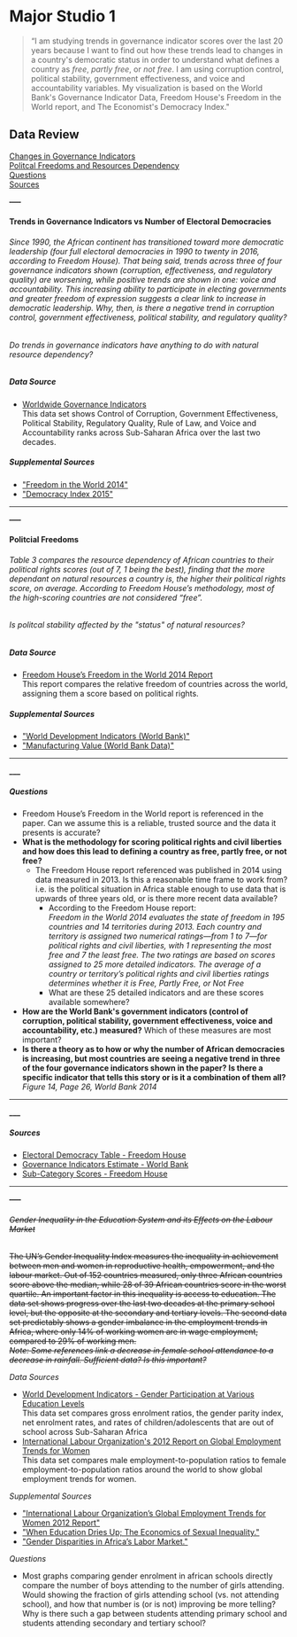 # Major Studio 1

>“I am studying trends in governance indicator scores over the last 20 years because I want to find out how these trends lead to changes in a country's democratic status in order to understand what defines a country as *free*, *partly free*, or *not free*. I am using corruption control, political stability, government effectiveness, and voice and accountability variables. My visualization is based on the World Bank's Governance Indicator Data, Freedom House's Freedom in the World report, and The Economist's Democracy Index."

## Data Review
[Changes in Governance Indicators](#gov)  
[Politcal Freedoms and Resources Dependency](#freedoms)  
[Questions](#questions)  
[Sources](#sources)

**–––**<a name="gov"></a>
#### Trends in Governance Indicators vs Number of Electoral Democracies
###### Since 1990, the African continent has transitioned toward more democratic leadership (four full electoral democracies in 1990 to twenty in 2016, according to Freedom House). That being said, trends across three of four governance indicators shown (corruption, effectiveness, and regulatory quality) are worsening, while positive trends are shown in one: voice and accountability. This increasing ability to participate in electing governments and greater freedom of expression suggests a clear link to increase in democratic leadership. Why, then, is there a negative trend in corruption control, government effectiveness, political stability, and regulatory quality?  
###### Do trends in governance indicators have anything to do with natural resource dependency?

##### *Data Source*  
* [Worldwide Governance Indicators](http://databank.worldbank.org/data/Governance/id/398b56e9)  
This data set shows Control of Corruption, Government Effectiveness, Political Stability, Regulatory Quality, Rule of Law, and Voice and Accountability ranks across Sub-Saharan Africa over the last two decades.  

##### *Supplemental Sources*  
* ["Freedom in the World 2014"](https://freedomhouse.org/sites/default/files/FIW2014%20Booklet.pdf)
* ["Democracy Index 2015"](http://www.eiu.com/Handlers/WhitepaperHandler.ashx?fi=EIU-Democracy-Index-2015.pdf&mode=wp&campaignid=DemocracyIndex2015)  

___
**–––**<a name="freedoms"></a>
#### Politcial Freedoms
###### Table 3 compares the resource dependency of African countries to their political rights scores (out of 7, 1 being the best), finding that the more dependant on natural resources a country is, the higher their political rights score, on average. According to Freedom House’s methodology, most of the high-scoring countries are not considered “free”.  
###### Is politcal stability affected by the "status" of natural resources?

##### *Data Source*
* [Freedom House’s Freedom in the World 2014 Report](https://freedomhouse.org/sites/default/files/FIW2014%20Booklet.pdf)  
This report compares the relative freedom of countries across the world, assigning them a score based on political rights.

##### *Supplemental Sources*
* ["World Development Indicators (World Bank)"](http://wdi.worldbank.org/table/3.14)
* ["Manufacturing Value (World Bank Data)"](http://wdi.worldbank.org/table/3.14)

___
**___**<a name="questions"></a>
##### *Questions*
* Freedom House’s Freedom in the World report is referenced in the paper. Can we assume this is a reliable, trusted source and the data it presents is accurate?
* **What is the methodology for scoring political rights and civil liberties and how does this lead to defining a country as free, partly free, or not free?**
    * The Freedom House report referenced was published in 2014 using data measured in 2013. Is this a reasonable time frame to work from? i.e. is the political situation in Africa stable enough to use data that is upwards of three years old, or is there more recent data available?
        * According to the Freedom House report:  
        *Freedom in the World 2014 evaluates the state of freedom in 195 countries and 14 territories during 2013. Each country and territory is assigned two numerical ratings—from 1 to 7—for political rights and civil liberties, with 1 representing the most free and 7 the least free. The two ratings are based on scores assigned to 25 more detailed indicators. The average of a country or territory’s political rights and civil liberties ratings determines whether it is Free, Partly Free, or Not Free*
        * What are these 25 detailed indicators and are these scores available somewhere?
* **How are the World Bank's government indicators (control of corruption, political stability, government effectiveness, voice and accountability, etc.) measured?** Which of these measures are most important?
* **Is there a theory as to how or why the number of African democracies is increasing, but most countries are seeing a negative trend in three of the four governance indicators shown in the paper? Is there a specific indicator that tells this story or is it a combination of them all?**  
    *Figure 14, Page 26, World Bank 2014*

---
**___**<a name="sources"></a>
##### *Sources*
* [Electoral Democracy Table - Freedom House](https://github.com/svickars/major-studio-1/blob/master/quantitativeDataSources/ElectoralDemocracyTable_FH.xlsx)
* [Governance Indicators Estimate - World Bank](https://github.com/svickars/major-studio-1/blob/master/quantitativeDataSources/GovernanceIndicators-worldbank.txt)
* [Sub-Category Scores - Freedom House](https://github.com/svickars/major-studio-1/blob/master/quantitativeDataSources/SubCategoryScores_FH.xlsx)

---
**–––**
###### ~~Gender Inequality in the Education System and its Effects on the Labour Market~~
~~The UN’s Gender Inequality Index measures the inequality in achievement between men and women in reproductive health, empowerment, and the labour market. Out of 152 countries measured, only three African countries score above the median, while 28 of 39 African countries score in the worst quartile. An important factor in this inequality is access to education. The data set shows progress over the last two decades at the primary school level, but the opposite at the secondary and tertiary levels. The second data set predictably shows a gender imbalance in the employment trends in Africa, where only 14% of working women are in wage employment, compared to 29% of working men.   
*Note: Some references link a decrease in female school attendance to a decrease in rainfall. Sufficient data? Is this important?*~~

*Data Sources*
* [World Development Indicators - Gender Participation at Various Education Levels](http://databank.worldbank.org/data/reports.aspx?Report_Name=Gross-Enrolment-Ratio&Id=cb705e48)  
  This data set compares gross enrolment ratios, the gender parity index, net enrolment rates, and rates of children/adolescents that are out of school across Sub-Saharan Africa  
* [International Labour Organization's 2012 Report on Global Employment Trends for Women](http://www.ilo.org/wcmsp5/groups/public/---dgreports/---dcomm/documents/publication/wcms_195447.pdf)  
   This data set compares male employment-to-population ratios to female employment-to-population ratios around the world to show global employment trends for women.

*Supplemental Sources*
* ["International Labour Organization’s Global Employment Trends for Women 2012 Report"](http://www.ilo.org/wcmsp5/groups/public/---dgreports/---dcomm/documents/publication/wcms_195447.pdf)
* ["When Education Dries Up; The Economics of Sexual Inequality."](http://www.economist.com/news/finance-and-economics/21588927-new-research-hints-better-method-ensure-girls-africa-stay-school-when)
* ["Gender Disparities in Africa’s Labor Market."](http://www.afd.fr/jahia/webdav/site/afd/shared/PUBLICATIONS/RECHERCHE/Scientifiques/Co-editions/Gender-disparities-labour-market.pdf)

*Questions*
* Most graphs comparing gender enrolment in african schools directly compare the number of boys attending to the number of girls attending. Would showing the fraction of girls attending school (vs. not attending school), and how that number is (or is not) improving be more telling?  Why is there such a gap between students attending primary school and students attending secondary and tertiary school?